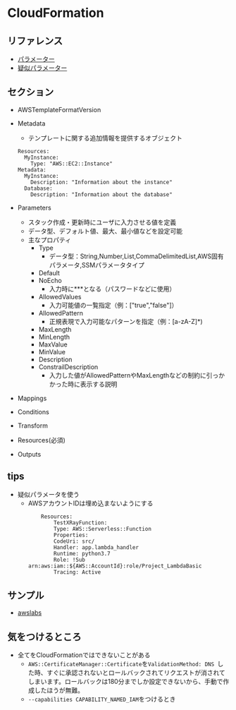 # CloudFormation

## リファレンス
- [パラメーター](https://docs.aws.amazon.com/ja_jp/AWSCloudFormation/latest/UserGuide/parameters-section-structure.html)
- [疑似パラメーター](https://docs.aws.amazon.com/ja_jp/AWSCloudFormation/latest/UserGuide/pseudo-parameter-reference.html)

## セクション
- AWSTemplateFormatVersion
- Metadata
  - テンプレートに関する追加情報を提供するオブジェクト
  ```
  Resources:
    MyInstance:
      Type: "AWS::EC2::Instance"
  Metadata:
    MyInstance:
      Description: "Information about the instance"
    Database:
      Description: "Information about the database"
  ```

- Parameters
  - スタック作成・更新時にユーザに入力させる値を定義
  - データ型、デフォルト値、最大、最小値などを設定可能
  - 主なプロパティ
    - Type
      - データ型：String,Number,List<Number>,CommaDelimitedList,AWS固有パラメータ,SSMパラメータタイプ
    - Default
    - NoEcho
      - 入力時に***となる（パスワードなどに使用）
    - AllowedValues
      - 入力可能値の一覧指定（例：["true","false"]）
    - AllowedPattern
      - 正規表現で入力可能なパターンを指定（例：[a-zA-Z]*)
    - MaxLength
    - MinLength
    - MaxValue
    - MinValue
    - Description
    - ConstrailDescription
      - 入力した値がAllowedPatternやMaxLengthなどの制約に引っかかった時に表示する説明

- Mappings
- Conditions
- Transform
- Resources(必須)
- Outputs


## tips
- 疑似パラメータを使う
  - AWSアカウントIDは埋め込まないようにする
    ```
        Resources:
            TestXRayFunction:
            Type: AWS::Serverless::Function 
            Properties:
            CodeUri: src/
            Handler: app.lambda_handler
            Runtime: python3.7
            Role: !Sub arn:aws:iam::${AWS::AccountId}:role/Project_LambdaBasic
            Tracing: Active
      ```


## サンプル
- [awslabs](https://github.com/awslabs/aws-cloudformation-templates)

## 気をつけるところ
- 全てをCloudFormationではできないことがある
  - `AWS::CertificateManager::Certificate`を`ValidationMethod: DNS `した時、すぐに承認されないとロールバックされてリクエストが消されてしまいます。ロールバックは180分までしか設定できないから、手動で作成したほうが無難。
  - `--capabilities CAPABILITY_NAMED_IAM`をつけるとき